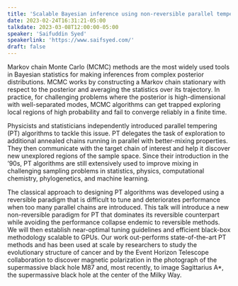 ```yaml
---
title: 'Scalable Bayesian inference using non-reversible parallel tempering'
date: 2023-02-24T16:31:21-05:00
talkdate: 2023-03-08T12:00:00-05:00
speaker: 'Saifuddin Syed'
speakerlink: 'https://www.saifsyed.com/'
draft: false
---
```


Markov chain Monte Carlo (MCMC) methods are the most widely used tools in Bayesian statistics for making inferences from complex posterior distributions. MCMC works by constructing a Markov chain stationary with respect to the posterior and averaging the statistics over its trajectory. In practice, for challenging problems where the posterior is high-dimensional with well-separated modes, MCMC algorithms can get trapped exploring local regions of high probability and fail to converge reliably in a finite time.

Physicists and statisticians independently introduced parallel tempering (PT) algorithms to tackle this issue. PT delegates the task of exploration to additional annealed chains running in parallel with better-mixing properties. They then communicate with the target chain of interest and help it discover new unexplored regions of the sample space. Since their introduction in the ’90s, PT algorithms are still extensively used to improve mixing in challenging sampling problems in statistics, physics, computational chemistry, phylogenetics, and machine learning.

The classical approach to designing PT algorithms was developed using a reversible paradigm that is difficult to tune and deteriorates performance when too many parallel chains are introduced. This talk will introduce a new non-reversible paradigm for PT that dominates its reversible counterpart while avoiding the performance collapse endemic to reversible methods. We will then establish near-optimal tuning guidelines and efficient black-box methodology scalable to GPUs. Our work out-performs state-of-the-art PT methods and has been used at scale by researchers to study the evolutionary structure of cancer and by the Event Horizon Telescope collaboration to discover magnetic polarization in the photograph of the supermassive black hole M87 and, most recently, to image Sagittarius A\*, the supermassive black hole at the center of the Milky Way.

